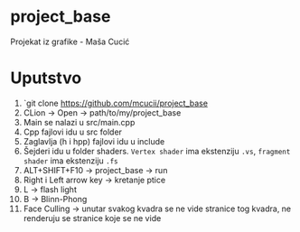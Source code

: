 # project_base
Projekat iz grafike - Maša Cucić


# Uputstvo
1. `git clone https://github.com/mcucii/project_base
2. CLion -> Open -> path/to/my/project_base
3. Main se nalazi u src/main.cpp
4. Cpp fajlovi idu u src folder
5. Zaglavlja (h i hpp) fajlovi idu u include
6. Šejderi idu u folder shaders. `Vertex shader` ima ekstenziju `.vs`, `fragment shader` ima ekstenziju `.fs`
7. ALT+SHIFT+F10 -> project_base -> run
8. Right i Left arrow key -> kretanje ptice
9.  L -> flash light
10. B -> Blinn-Phong
11. Face Culling -> unutar svakog kvadra se ne vide stranice tog kvadra, ne renderuju se stranice koje se ne vide

